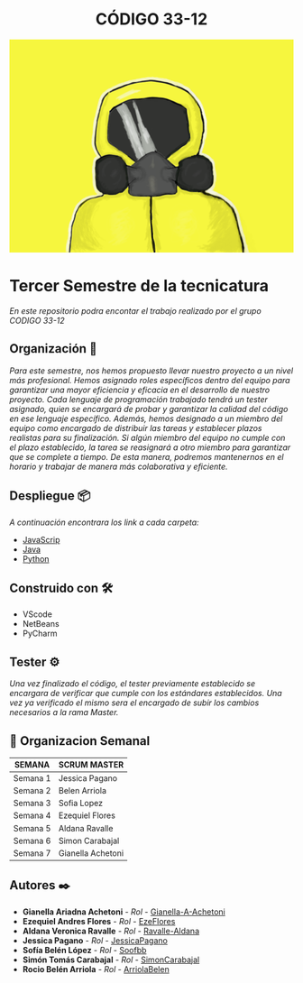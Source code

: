 <h1 align="center">CÓDIGO 33-12</h1>

![LOGO 33-12](https://github.com/CodeStrong2023/Codigo33-12Tercersemestre/blob/f01878a37996e24b57310493d00e708b8251ff62/Codigo33-12.png)


# Tercer Semestre de la tecnicatura

_En este repositorio podra encontar el trabajo realizado por el grupo CODIGO 33-12_

## Organización 🚀

_Para este semestre, nos hemos propuesto llevar nuestro proyecto a un nivel más profesional. Hemos asignado roles específicos dentro del equipo para garantizar una mayor eficiencia y eficacia en el desarrollo de nuestro proyecto.
Cada lenguaje de programación trabajado tendrá un tester asignado, quien se encargará de probar y garantizar la calidad del código en ese lenguaje específico. Además, hemos designado a un miembro del equipo como encargado de distribuir las tareas y establecer plazos realistas para su finalización.
Si algún miembro del equipo no cumple con el plazo establecido, la tarea se reasignará a otro miembro para garantizar que se complete a tiempo. De esta manera, podremos mantenernos en el horario y trabajar de manera más colaborativa y eficiente._

## Despliegue 📦

_A continuación encontrara los link a cada carpeta:_

* [JavaScrip](https://github.com/CodeStrong2023/Codigo33-12Tercersemestre/tree/master/JS/TSLeccion1)
* [Java](https://github.com/CodeStrong2023/Codigo33-12Tercersemestre/tree/master/Java)
* [Python](https://github.com/CodeStrong2023/Codigo33-12Tercersemestre/tree/master/Python)

## Construido con 🛠️

* VScode
* NetBeans
* PyCharm

 ## Tester ⚙️

_Una vez finalizado el código, el tester previamente establecido se encargara de verificar que cumple con los estándares establecidos. Una vez ya verificado el mismo sera el encargado de subir los cambios necesarios a la rama Master._

## 📅 Organizacion Semanal

|  SEMANA  | SCRUM MASTER |
| ------------- | ------------- |
| Semana 1  | Jessica Pagano  |
| Semana 2  | Belen Arriola  |
| Semana 3  | Sofia Lopez |
| Semana 4  | Ezequiel Flores  |
| Semana 5  | Aldana Ravalle  |
| Semana 6  | Simon Carabajal |
| Semana 7  | Gianella Achetoni  |
## Autores ✒️


* **Gianella Ariadna Achetoni** - *Rol* - [Gianella-A-Achetoni](https://github.com/Gianella-A-Achetoni)
* **Ezequiel Andres Flores** - *Rol* - [EzeFlores](https://github.com/EzeFlores1988)
* **Aldana Veronica Ravalle** - *Rol* - [Ravalle-Aldana](https://github.com/Ravalle-Aldana)
* **Jessica Pagano** - *Rol* - [JessicaPagano](https://github.com/JessicaPagano)
* **Sofía Belén López** - *Rol* - [Soofbb](https://github.com/Soofbb)
* **Simón Tomás Carabajal** - *Rol* - [SimonCarabajal](https://github.com/SimonCarabajal)
* **Rocio Belén Arriola** - *Rol* - [ArriolaBelen](https://github.com/ArriolaBelen) 
